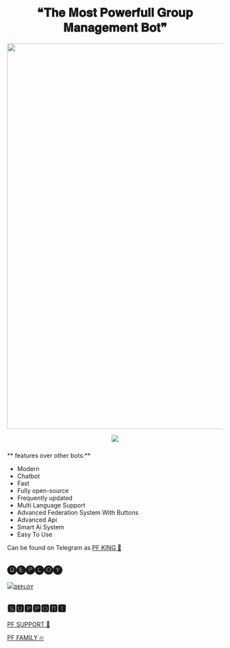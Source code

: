 <h1 align = "center"> ❝𝐓𝐡𝐞 𝐌𝐨𝐬𝐭 𝐏𝐨𝐰𝐞𝐫𝐟𝐮𝐥𝐥 𝐆𝐫𝐨𝐮𝐩 𝐌𝐚𝐧𝐚𝐠𝐞𝐦𝐞𝐧𝐭 𝐁𝐨𝐭❞ </h1

<p align = "center"><a herf = "https://t.me/Zaid2_Ro_bot" alt = "Zaid"><img src = "https://telegra.ph/file/a4d36d8fea1e1a9c0e9c7.jpg" width = "900"></a></p>


<p align = "center">
<a href = "https://github.com/pokechuff/pfking">
<img src = "https://forthebadge.com/images/badges/open-source.svg">
</p>
</a>

###
** features over other bots:**
- Modern
- Chatbot
- Fast
- Fully open-source
- Frequently updated
- Multi Language Support
- Advanced Federation System With Buttons
- Advanced Api
- Smart Ai System
- Easy To Use

Can be found on Telegram as [PF KING 👑](https://t.me/PF_KING_BOT)</br>

## 🅓🅔🅟🅛🅞🅨
[![ᴅᴇᴘʟᴏʏ](https://www.herokucdn.com/deploy/button.svg)](https://heroku.com/deploy?template=https://github.com/pokechuff/TGN-Robot)


## 🆂🆄🅿🅿🅾🆁🆃
[PF SUPPORT 💞](https://t.me/pfsupportff)



[PF FAMILY 🔥](https://t.me/pf_family_ff)
